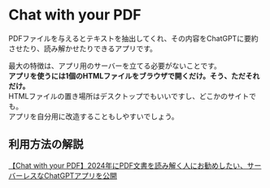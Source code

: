 # Chat with your PDF

PDFファイルを与えるとテキストを抽出してくれ、その内容をChatGPTに要約させたり、読み解かせたりできるアプリです。

最大の特徴は、アプリ用のサーバーを立てる必要がないことです。  
**アプリを使うには1個のHTMLファイルをブラウザで開くだけ。そう、ただそれだけ。**  
HTMLファイルの置き場所はデスクトップでもいいですし、どこかのサイトでも。  
アプリを自分用に改造することもしやすいでしょう。


## 利用方法の解説
[【Chat with your PDF】2024年にPDF文書を読み解く人にお勧めしたい、サーバーレスなChatGPTアプリを公開](https://qiita.com/sonoisa/items/360e94b527ff2536ee49)





